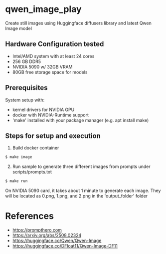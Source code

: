 # qwen_image_play 
Create still images using Huggingface diffusers library and latest Qwen Image model

## Hardware Configuration tested 
* Intel/AMD system with at least 24 cores
* 256 GB DDR5
* NVIDIA 5090 w/ 32GB VRAM
* 80GB free storage space for models

## Prerequisites 

System setup with:
* kernel drivers for NVIDIA GPU
* docker with NVIDIA-Runtime support
* 'make' installed with your package manager (e.g. apt install make)
 
## Steps for setup and execution

1. Build docker container
```bash
$ make image
```

2. Run sample to generate three different images from prompts under scripts/prompts.txt 
```bash
$ make run
```
On NVIDIA 5090 card, it takes about 1 minute to generate each image.  They will be located as 0.png, 1.png, and 2.png in the 'output_folder' folder

# References
* https://prompthero.com
* https://arxiv.org/abs/2508.02324
* https://huggingface.co/Qwen/Qwen-Image
* https://huggingface.co/DFloat11/Qwen-Image-DF11
